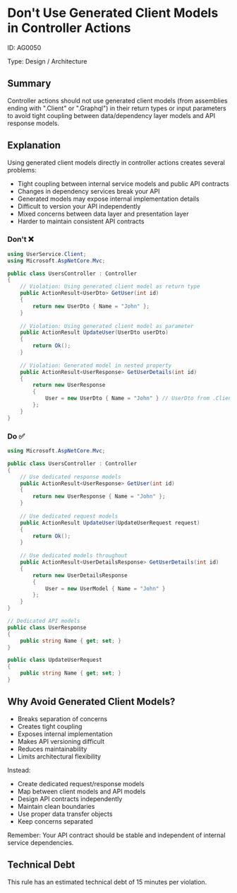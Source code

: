 # Don't Use Generated Client Models in Controller Actions

ID: AG0050

Type: Design / Architecture

## Summary

Controller actions should not use generated client models (from assemblies ending with ".Client" or ".Graphql") in their return types or input parameters to avoid tight coupling between data/dependency layer models and API response models.

## Explanation

Using generated client models directly in controller actions creates several problems:

- Tight coupling between internal service models and public API contracts
- Changes in dependency services break your API
- Generated models may expose internal implementation details
- Difficult to version your API independently
- Mixed concerns between data layer and presentation layer
- Harder to maintain consistent API contracts

### Don't ❌

```csharp
using UserService.Client;
using Microsoft.AspNetCore.Mvc;

public class UsersController : Controller
{
    // Violation: Using generated client model as return type
    public ActionResult<UserDto> GetUser(int id)
    {
        return new UserDto { Name = "John" };
    }
    
    // Violation: Using generated client model as parameter
    public ActionResult UpdateUser(UserDto userDto)
    {
        return Ok();
    }
    
    // Violation: Generated model in nested property
    public ActionResult<UserResponse> GetUserDetails(int id)
    {
        return new UserResponse 
        { 
            User = new UserDto { Name = "John" } // UserDto from .Client assembly
        };
    }
}
```

### Do ✅

```csharp
using Microsoft.AspNetCore.Mvc;

public class UsersController : Controller
{
    // Use dedicated response models
    public ActionResult<UserResponse> GetUser(int id)
    {
        return new UserResponse { Name = "John" };
    }
    
    // Use dedicated request models
    public ActionResult UpdateUser(UpdateUserRequest request)
    {
        return Ok();
    }
    
    // Use dedicated models throughout
    public ActionResult<UserDetailsResponse> GetUserDetails(int id)
    {
        return new UserDetailsResponse 
        { 
            User = new UserModel { Name = "John" }
        };
    }
}

// Dedicated API models
public class UserResponse
{
    public string Name { get; set; }
}

public class UpdateUserRequest
{
    public string Name { get; set; }
}
```

## Why Avoid Generated Client Models?

- Breaks separation of concerns
- Creates tight coupling
- Exposes internal implementation
- Makes API versioning difficult
- Reduces maintainability
- Limits architectural flexibility

Instead:

- Create dedicated request/response models
- Map between client models and API models
- Design API contracts independently
- Maintain clean boundaries
- Use proper data transfer objects
- Keep concerns separated

Remember: Your API contract should be stable and independent of internal service dependencies.

## Technical Debt

This rule has an estimated technical debt of 15 minutes per violation.
